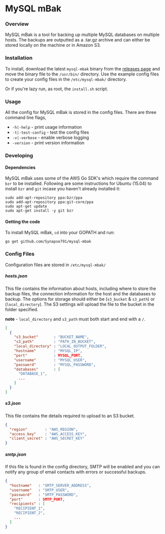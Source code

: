 # MySQL mBak

### Overview
MySQL mBak is a tool for backing up multiple MySQL databases on multiple hosts. The backups are outputted as a .tar.gz archive and can either be stored locally on the machine or in Amazon S3.

### Installation
To install, download the latest `mysql-mbak` binary from the [releases page](https://github.com/Synapse791/mysql-mbak/releases) and move the binary file to the `/usr/bin/` directory. Use the example config files to create your config files in the `/etc/mysql-mbak/` directory.

Or if you're lazy run, as root, the `install.sh` script.

### Usage
All the config for MySQL mBak is stored in the config files. There are three command line flags,
* `-h|-help`        - print usage information
* `-t|-test-config` - test the config files
* `-v|-verbose`     - enable verbose logging
* `-version`        - print version information

### Developing

#### Dependencies
MySQL mBak uses some of the AWS Go SDK's which require the command `bzr` to be installed. Following are some instructions for Ubuntu (15.04) to install `bzr` and `git` incase you haven't already installed it:
```
sudo add-apt-repository ppa:bzr/ppa
sudo add-apt-repository ppa:git-core/ppa
sudo apt-get update
sudo apt-get install -y git bzr
```

#### Getting the code
To install MySQL mBak, `cd` into your GOPATH and run:
```
go get github.com/Synapse791/mysql-mbak
```

### Config Files
Configuration files are stored in `/etc/mysql-mbak/`

##### hosts.json
This file contains the information about hosts, including where to store the backup files, the connection information for the host and the databases to backup. The options for storage should either be (`s3_bucket` & `s3_path`) or (`local_directory`). The S3 settings will upload the file to the bucket in the folder specified.

**note** - `local_directory` and `s3_path` must both start and end with a `/`.

```json
[
  {
    "s3_bucket"       : "BUCKET_NAME",
    "s3_path"         : "PATH_IN_BUCKET",
    "local_directory" : "LOCAL_OUTPUT_FOLDER",
    "hostname"        : "MYSQL_IP",
    "port"            : MYSQL_PORT,
    "username"        : "MYSQL_USER",
    "password"        : "MYSQL_PASSWORD",
    "databases"       : [
      "DATABASE_1",
      ...
    ]
  }
]
```

##### s3.json
This file contains the details required to upload to an S3 bucket.

```json
{
  "region"        : "AWS_REGION",
  "access_key"    : "AWS_ACCESS_KEY",
  "client_secret" : "AWS_SECRET_KEY"
}
```

##### smtp.json
If this file is found in the config directory, SMTP will be enabled and you can notify any group of email contacts with errors or successful backups.

```json
{
  "hostname"   : "SMTP_SERVER_ADDRESS",
  "username"   : "SMTP_USER",
  "password"   : "SMTP_PASSWORD", 
  "port"       : SMTP_PORT,
  "recipients" : [ 
    "RECIPIENT_1",
    "RECIPIENT_2",
    ...
  ]
}
```
